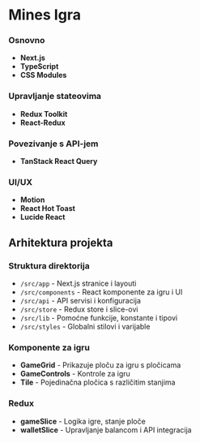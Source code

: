 # Mines Igra

### Osnovno
- **Next.js**
- **TypeScript**
- **CSS Modules**

### Upravljanje stateovima
- **Redux Toolkit** 
- **React-Redux**

### Povezivanje s API-jem
- **TanStack React Query**

### UI/UX
- **Motion**
- **React Hot Toast**
- **Lucide React**

## Arhitektura projekta

### Struktura direktorija
- `/src/app` - Next.js stranice i layouti
- `/src/components` - React komponente za igru i UI
- `/src/api` - API servisi i konfiguracija
- `/src/store` - Redux store i slice-ovi
- `/src/lib` - Pomoćne funkcije, konstante i tipovi
- `/src/styles` - Globalni stilovi i varijable

### Komponente za igru
- **GameGrid** - Prikazuje ploču za igru s pločicama
- **GameControls** - Kontrole za igru
- **Tile** - Pojedinačna pločica s različitim stanjima

### Redux
- **gameSlice** - Logika igre, stanje ploče
- **walletSlice** - Upravljanje balancom i API integracija